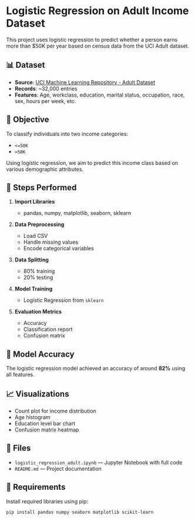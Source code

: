 # Logistic Regression on Adult Income Dataset

This project uses logistic regression to predict whether a person earns more than $50K per year based on census data from the UCI Adult dataset.

## 📊 Dataset

- **Source**: [UCI Machine Learning Repository - Adult Dataset](https://archive.ics.uci.edu/ml/datasets/adult)
- **Records**: ~32,000 entries
- **Features**: Age, workclass, education, marital status, occupation, race, sex, hours per week, etc.

## 🧠 Objective

To classify individuals into two income categories:
- `<=50K`
- `>50K`

Using logistic regression, we aim to predict this income class based on various demographic attributes.

## 🔧 Steps Performed

1. **Import Libraries**  
   - pandas, numpy, matplotlib, seaborn, sklearn

2. **Data Preprocessing**  
   - Load CSV
   - Handle missing values
   - Encode categorical variables

3. **Data Splitting**  
   - 80% training  
   - 20% testing

4. **Model Training**  
   - Logistic Regression from `sklearn`

5. **Evaluation Metrics**  
   - Accuracy
   - Classification report
   - Confusion matrix

## 🚀 Model Accuracy

The logistic regression model achieved an accuracy of around **82%** using all features.

## 📈 Visualizations

- Count plot for income distribution
- Age histogram
- Education level bar chart
- Confusion matrix heatmap

## 📂 Files

- `logistic_regression_adult.ipynb` — Jupyter Notebook with full code
- `README.md` — Project documentation

## 📌 Requirements

Install required libraries using pip:

```bash
pip install pandas numpy seaborn matplotlib scikit-learn
